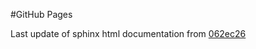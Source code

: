 #GitHub Pages

Last update of sphinx html documentation from [062ec26](https://github.com/ominusliticus/Taweret/tree/062ec26b99fb310f183514ea37567a811c728d3a)
